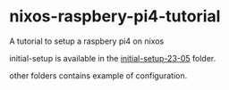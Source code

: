 # nixos-raspbery-pi4-tutorial
A tutorial to setup a raspbery pi4 on nixos

initial-setup is available in the [initial-setup-23-05](./initial-setup-23-05) folder.

other folders contains example of configuration.
